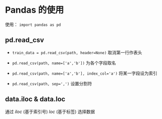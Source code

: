 # Pandas 的使用
使用：  `import pandas as pd`

## pd.read_csv
 - `train_data = pd.read_csv(path, header=None)`
    取消第一行作表头

 - `pd.read_csv(path, name=['a','b'])`
    为各个字段取名
 - `pd.read_csv(path, name=['a','b'], index_col='a')`
    将某一字段设为索引
 - `pd.read_csv(path, sep=',')`
    设置分割符


## data.iloc & data.loc
  通过 $iloc$ (基于索引号) $loc$ (基于标签) 选择数据
